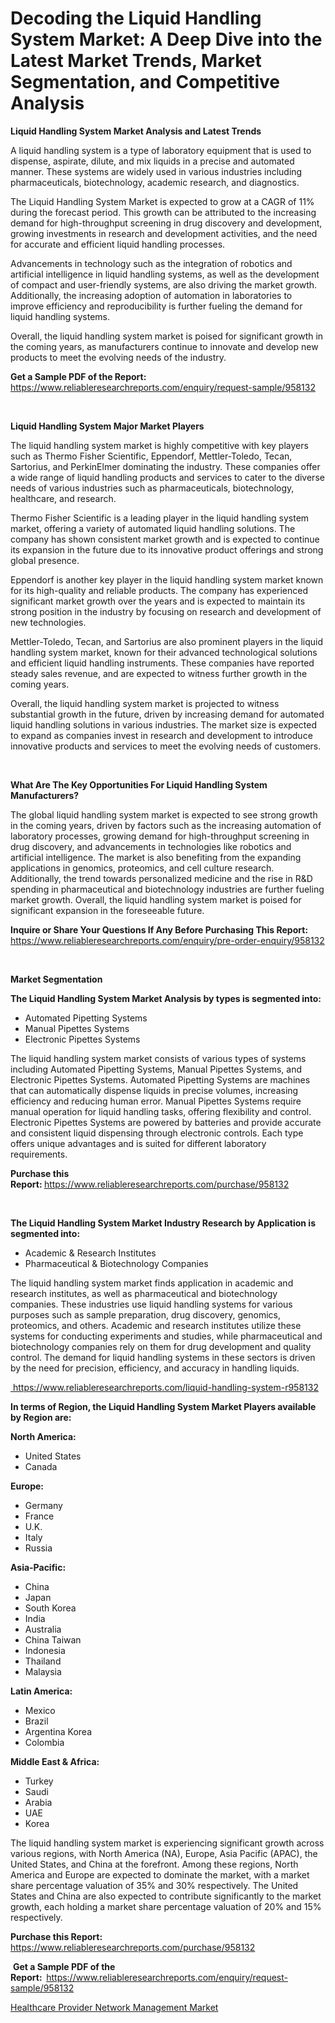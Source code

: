 <p><h1>Decoding the Liquid Handling System Market: A Deep Dive into the Latest Market Trends, Market Segmentation, and Competitive Analysis</h1></p><p><strong>Liquid Handling System Market Analysis and Latest Trends</strong></p>
<p><p>A liquid handling system is a type of laboratory equipment that is used to dispense, aspirate, dilute, and mix liquids in a precise and automated manner. These systems are widely used in various industries including pharmaceuticals, biotechnology, academic research, and diagnostics.</p><p>The Liquid Handling System Market is expected to grow at a CAGR of 11% during the forecast period. This growth can be attributed to the increasing demand for high-throughput screening in drug discovery and development, growing investments in research and development activities, and the need for accurate and efficient liquid handling processes.</p><p>Advancements in technology such as the integration of robotics and artificial intelligence in liquid handling systems, as well as the development of compact and user-friendly systems, are also driving the market growth. Additionally, the increasing adoption of automation in laboratories to improve efficiency and reproducibility is further fueling the demand for liquid handling systems.</p><p>Overall, the liquid handling system market is poised for significant growth in the coming years, as manufacturers continue to innovate and develop new products to meet the evolving needs of the industry.</p></p>
<p><strong>Get a Sample PDF of the Report:&nbsp;</strong> <a href="https://www.reliableresearchreports.com/enquiry/request-sample/958132">https://www.reliableresearchreports.com/enquiry/request-sample/958132</a></p>
<p>&nbsp;</p>
<p><strong>Liquid Handling System Major Market Players</strong></p>
<p><p>The liquid handling system market is highly competitive with key players such as Thermo Fisher Scientific, Eppendorf, Mettler-Toledo, Tecan, Sartorius, and PerkinElmer dominating the industry. These companies offer a wide range of liquid handling products and services to cater to the diverse needs of various industries such as pharmaceuticals, biotechnology, healthcare, and research.</p><p>Thermo Fisher Scientific is a leading player in the liquid handling system market, offering a variety of automated liquid handling solutions. The company has shown consistent market growth and is expected to continue its expansion in the future due to its innovative product offerings and strong global presence.</p><p>Eppendorf is another key player in the liquid handling system market known for its high-quality and reliable products. The company has experienced significant market growth over the years and is expected to maintain its strong position in the industry by focusing on research and development of new technologies.</p><p>Mettler-Toledo, Tecan, and Sartorius are also prominent players in the liquid handling system market, known for their advanced technological solutions and efficient liquid handling instruments. These companies have reported steady sales revenue, and are expected to witness further growth in the coming years.</p><p>Overall, the liquid handling system market is projected to witness substantial growth in the future, driven by increasing demand for automated liquid handling solutions in various industries. The market size is expected to expand as companies invest in research and development to introduce innovative products and services to meet the evolving needs of customers.</p></p>
<p>&nbsp;</p>
<p><strong>What Are The Key Opportunities For Liquid Handling System Manufacturers?</strong></p>
<p><p>The global liquid handling system market is expected to see strong growth in the coming years, driven by factors such as the increasing automation of laboratory processes, growing demand for high-throughput screening in drug discovery, and advancements in technologies like robotics and artificial intelligence. The market is also benefiting from the expanding applications in genomics, proteomics, and cell culture research. Additionally, the trend towards personalized medicine and the rise in R&D spending in pharmaceutical and biotechnology industries are further fueling market growth. Overall, the liquid handling system market is poised for significant expansion in the foreseeable future.</p></p>
<p><strong>Inquire or Share Your Questions If Any Before Purchasing This Report:</strong> <a href="https://www.reliableresearchreports.com/enquiry/pre-order-enquiry/958132">https://www.reliableresearchreports.com/enquiry/pre-order-enquiry/958132</a></p>
<p>&nbsp;</p>
<p><strong>Market Segmentation</strong></p>
<p><strong>The Liquid Handling System Market Analysis by types is segmented into:</strong></p>
<p><ul><li>Automated Pipetting Systems</li><li>Manual Pipettes Systems</li><li>Electronic Pipettes Systems</li></ul></p>
<p><p>The liquid handling system market consists of various types of systems including Automated Pipetting Systems, Manual Pipettes Systems, and Electronic Pipettes Systems. Automated Pipetting Systems are machines that can automatically dispense liquids in precise volumes, increasing efficiency and reducing human error. Manual Pipettes Systems require manual operation for liquid handling tasks, offering flexibility and control. Electronic Pipettes Systems are powered by batteries and provide accurate and consistent liquid dispensing through electronic controls. Each type offers unique advantages and is suited for different laboratory requirements.</p></p>
<p><strong>Purchase this Report:&nbsp;</strong><a href="https://www.reliableresearchreports.com/purchase/958132">https://www.reliableresearchreports.com/purchase/958132</a></p>
<p>&nbsp;</p>
<p><strong>The Liquid Handling System Market Industry Research by Application is segmented into:</strong></p>
<p><ul><li>Academic & Research Institutes</li><li>Pharmaceutical & Biotechnology Companies</li></ul></p>
<p><p>The liquid handling system market finds application in academic and research institutes, as well as pharmaceutical and biotechnology companies. These industries use liquid handling systems for various purposes such as sample preparation, drug discovery, genomics, proteomics, and others. Academic and research institutes utilize these systems for conducting experiments and studies, while pharmaceutical and biotechnology companies rely on them for drug development and quality control. The demand for liquid handling systems in these sectors is driven by the need for precision, efficiency, and accuracy in handling liquids.</p></p>
<p><a href="https://www.reliableresearchreports.com/liquid-handling-system-r958132">&nbsp;https://www.reliableresearchreports.com/liquid-handling-system-r958132</a></p>
<p><strong>In terms of Region, the Liquid Handling System Market Players available by Region are:</strong></p>
<p>
    <p> <strong> North America: </strong>
        <ul>
            <li>United States</li>
            <li>Canada</li>
        </ul>
        </p> 
    <p> <strong> Europe: </strong>
        <ul>
            <li>Germany</li>
            <li>France</li>
            <li>U.K.</li>
            <li>Italy</li>
            <li>Russia</li>
        </ul>
        </p> 
    <p> <strong> Asia-Pacific: </strong>
        <ul>
            <li>China</li>
            <li>Japan</li>
            <li>South Korea</li>
            <li>India</li>
            <li>Australia</li>
            <li>China Taiwan</li>
            <li>Indonesia</li>
            <li>Thailand</li>
            <li>Malaysia</li>
        </ul>
        </p> 
    <p> <strong> Latin America: </strong>
        <ul>
            <li>Mexico</li>
            <li>Brazil</li>
            <li>Argentina Korea</li>
            <li>Colombia</li>
        </ul>
        </p> 
    <p> <strong> Middle East & Africa: </strong>
        <ul>
            <li>Turkey</li>
            <li>Saudi</li>
            <li>Arabia</li>
            <li>UAE</li>
            <li>Korea</li>
        </ul>
    </p>
    </p>
<p><p>The liquid handling system market is experiencing significant growth across various regions, with North America (NA), Europe, Asia Pacific (APAC), the United States, and China at the forefront. Among these regions, North America and Europe are expected to dominate the market, with a market share percentage valuation of 35% and 30% respectively. The United States and China are also expected to contribute significantly to the market growth, each holding a market share percentage valuation of 20% and 15% respectively.</p></p>
<p><strong>Purchase this Report: </strong><a href="https://www.reliableresearchreports.com/purchase/958132">https://www.reliableresearchreports.com/purchase/958132</a></p>
<p>&nbsp;<strong>Get a Sample PDF of the Report:&nbsp;&nbsp;</strong><a href="https://www.reliableresearchreports.com/enquiry/request-sample/958132">https://www.reliableresearchreports.com/enquiry/request-sample/958132</a></p>
<p><strong></strong></p>
<p><p><a href="https://github.com/vimar16th/Market-Research-Report-List-4/blob/main/healthcare-provider-network-management-market.md">Healthcare Provider Network Management Market</a></p></p>